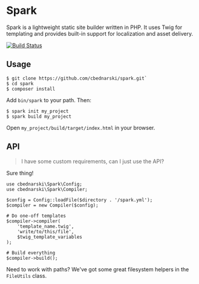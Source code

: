 # Spark

Spark is a lightweight static site builder written in PHP. It uses Twig for templating and provides built-in support for localization and asset delivery.

[![Build Status](https://travis-ci.org/cbednarski/spark.png?branch=master)](https://travis-ci.org/cbednarski/spark)

## Usage

	$ git clone https://github.com/cbednarski/spark.git`
	$ cd spark
	$ composer install

Add `bin/spark` to your path. Then:

	$ spark init my_project
	$ spark build my_project

Open `my_project/build/target/index.html` in your browser.

## API

> I have some custom requirements, can I just use the API?

Sure thing!

    use cbednarski\Spark\Config;
    use cbednarski\Spark\Compiler;

    $config = Config::loadFile($directory . '/spark.yml');
    $compiler = new Compiler($config);

    # Do one-off templates
    $compiler->compiler(
        'template_name.twig',
        'write/to/this/file',
        $twig_template_variables
    );

    # Build everything
    $compiler->build();

Need to work with paths? We've got some great filesystem helpers in the `FileUtils` class.
